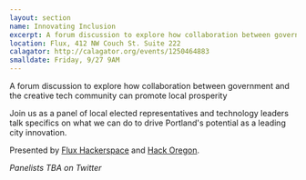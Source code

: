 ```yaml
---
layout: section
name: Innovating Inclusion
excerpt: A forum discussion to explore how collaboration between government and the creative tech community can promote local prosperity.
location: Flux, 412 NW Couch St. Suite 222
calagator: http://calagator.org/events/1250464883
smalldate: Friday, 9/27 9AM
---	
```

A forum discussion to explore how collaboration between government and the creative tech community can promote local prosperity

Join us as a panel of local elected representatives and technology leaders talk specifics on what we can do to drive Portland's potential as a leading city innovation.

Presented by [Flux Hackerspace](http://fluxlab.io) and [Hack Oregon](http://hackoregon.org).

*Panelists TBA on Twitter*

